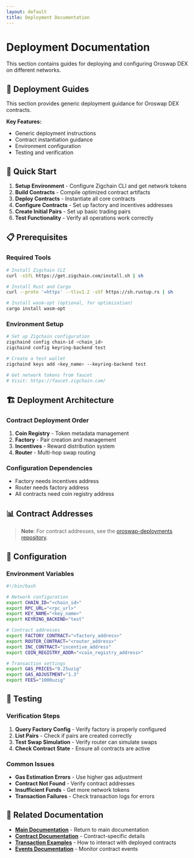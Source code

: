 ```yaml
---
layout: default
title: Deployment Documentation
---
```

# Deployment Documentation

This section contains guides for deploying and configuring Oroswap DEX on different networks.

## 🔗 Deployment Guides

This section provides generic deployment guidance for Oroswap DEX contracts.

**Key Features:**

- Generic deployment instructions
- Contract instantiation guidance
- Environment configuration
- Testing and verification

## 🚀 Quick Start

1. **Setup Environment** - Configure Zigchain CLI and get network tokens
2. **Build Contracts** - Compile optimized contract artifacts
3. **Deploy Contracts** - Instantiate all core contracts
4. **Configure Contracts** - Set up factory and incentives addresses
5. **Create Initial Pairs** - Set up basic trading pairs
6. **Test Functionality** - Verify all operations work correctly

## 📋 Prerequisites

### Required Tools

```bash
# Install Zigchain CLI
curl -sSfL https://get.zigchain.com/install.sh | sh

# Install Rust and Cargo
curl --proto '=https' --tlsv1.2 -sSf https://sh.rustup.rs | sh

# Install wasm-opt (optional, for optimization)
cargo install wasm-opt
```

### Environment Setup

```bash
# Set up Zigchain configuration
zigchaind config chain-id <chain_id>
zigchaind config keyring-backend test

# Create a test wallet
zigchaind keys add <key_name> --keyring-backend test

# Get network tokens from faucet
# Visit: https://faucet.zigchain.com/
```

## 🏗️ Deployment Architecture

### Contract Deployment Order

1. **Coin Registry** - Token metadata management
2. **Factory** - Pair creation and management
3. **Incentives** - Reward distribution system
4. **Router** - Multi-hop swap routing

### Configuration Dependencies

- Factory needs incentives address
- Router needs factory address
- All contracts need coin registry address

## 📊 Contract Addresses

> **Note**: For contract addresses, see the [oroswap-deployments repository](https://github.com/oroswap/oroswap-deployments).

## 🔧 Configuration

### Environment Variables

```bash
#!/bin/bash

# Network configuration
export CHAIN_ID="<chain_id>"
export RPC_URL="<rpc_url>"
export KEY_NAME="<key_name>"
export KEYRING_BACKEND="test"

# Contract addresses
export FACTORY_CONTRACT="<factory_address>"
export ROUTER_CONTRACT="<router_address>"
export INC_CONTRACT="incentive_address"
export COIN_REGISTRY_ADDR="<coin_registry_address>"

# Transaction settings
export GAS_PRICES="0.25uzig"
export GAS_ADJUSTMENT="1.3"
export FEES="1000uzig"
```

## 🧪 Testing

### Verification Steps

1. **Query Factory Config** - Verify factory is properly configured
2. **List Pairs** - Check if pairs are created correctly
3. **Test Swap Simulation** - Verify router can simulate swaps
4. **Check Contract State** - Ensure all contracts are active

### Common Issues

- **Gas Estimation Errors** - Use higher gas adjustment
- **Contract Not Found** - Verify contract addresses
- **Insufficient Funds** - Get more network tokens
- **Transaction Failures** - Check transaction logs for errors

## 🔗 Related Documentation

- **[Main Documentation](../index.md)** - Return to main documentation
- **[Contract Documentation](../contracts/)** - Contract-specific details
- **[Transaction Examples](../transactions/)** - How to interact with deployed contracts
- **[Events Documentation](../events/)** - Monitor contract events
